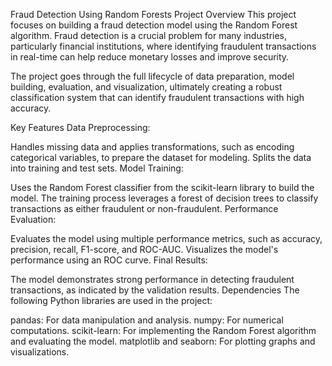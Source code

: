 Fraud Detection Using Random Forests
Project Overview
This project focuses on building a fraud detection model using the Random Forest algorithm. Fraud detection is a crucial problem for many industries, particularly financial institutions, where identifying fraudulent transactions in real-time can help reduce monetary losses and improve security.

The project goes through the full lifecycle of data preparation, model building, evaluation, and visualization, ultimately creating a robust classification system that can identify fraudulent transactions with high accuracy.

Key Features
Data Preprocessing:

Handles missing data and applies transformations, such as encoding categorical variables, to prepare the dataset for modeling.
Splits the data into training and test sets.
Model Training:

Uses the Random Forest classifier from the scikit-learn library to build the model.
The training process leverages a forest of decision trees to classify transactions as either fraudulent or non-fraudulent.
Performance Evaluation:

Evaluates the model using multiple performance metrics, such as accuracy, precision, recall, F1-score, and ROC-AUC.
Visualizes the model's performance using an ROC curve.
Final Results:

The model demonstrates strong performance in detecting fraudulent transactions, as indicated by the validation results.
Dependencies
The following Python libraries are used in the project:

pandas: For data manipulation and analysis.
numpy: For numerical computations.
scikit-learn: For implementing the Random Forest algorithm and evaluating the model.
matplotlib and seaborn: For plotting graphs and visualizations.
